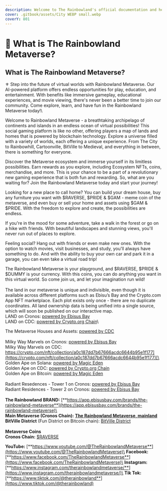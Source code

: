 ```yaml
---
description: Welcome to The Rainbowland's official documentation and help resource.
cover: .gitbook/assets/City WEBP small.webp
coverY: 801
---
```


# 🌆 What is The Rainbowland Metaverse?

## What is The Rainbowland Metaverse? <a href="#what-is-nft-worlds" id="what-is-nft-worlds"></a>

⚜️ Step into the future of virtual worlds with Rainbowland Metaverse. Our AI-powered platform offers endless opportunities for play, education, and entertainment. With benefits like immersive gameplay, educational experiences, and movie viewing, there's never been a better time to join our community. Come explore, learn, and have fun in the Rainbowland Metaverse today!\


Welcome to Rainbowland Metaverse - a breathtaking archipelago of continents and islands in an endless ocean of virtual possibilities! This social gaming platform is like no other, offering players a map of lands and homes that is powered by blockchain technology. Explore a universe filled with a variety of worlds, each offering a unique experience. From The City to Rainbowhill, Cartoonville, BitVille to Medieval, and everything in between, there is something for everyone.

Discover the Metaverse ecosystem and immerse yourself in its limitless possibilities. Earn rewards as you explore, including Ecosystem NFTs, coins, merchandise, and more. This is your chance to be a part of a revolutionary new gaming experience that is both fun and rewarding. So, what are you waiting for? Join the Rainbowland Metaverse today and start your journey!

Looking for a new place to call home? You can build your dream house, buy any furniture you want with $RAVERSE, $PRIDE & $GAM - meme coin of the metaverse, and even buy or sell your home and assets using $GAM & $PRIDE. With the freedom to explore and create, the possibilities are endless.

If you're in the mood for some adventure, take a walk in the forest or go on a hike with friends. With beautiful landscapes and stunning views, you'll never run out of places to explore.

Feeling social? Hang out with friends or even make new ones. With the option to watch movies, visit businesses, and study, you'll always have something to do. And with the ability to buy your own car and park it in a garage, you can even take a virtual road trip!

The Rainbowland Metaverse is your playground, and $RAVERSE, $PRIDE & $DUMMY is your currency. With this coins, you can do anything you want in this virtual world. So come join us, and let your imagination run wild!\
\
The land in our metaverse is unique and indivisible, even though it is available across different platforms such as Ebisu’s Bay and the Crypto.com App NFT marketplace. Each plot exists only once - there are no duplicate coordinates. All land ownership data is being unified into a single source, which will soon be published on our interactive map.\
LAND on Cronos: [powered by Ebisus Bay](https://app.ebisusbay.com/collection/cronos/rainbowland-lands)\
LAND on CDC: [powered by Crypto.org Chain](https://crypto.com/nft/collection/3faa85afc4d85ccd2f6109828bb3e49a)\


The Metaverse Houses and Assets: [powered by CDC](https://crypto.com/nft/collection/f956c00b0ced8d061771050bb407476c)\
\
Milky Way Marvels on Cronos: [powered by Ebisus Bay](https://app.ebisusbay.com/collection/cronos/milky-way-marvels)\
Milky Way Marvels on CDC: [https://crypto.com/nft/collection/a0c187dd7b67666acdc6644b95e1f177](https://crypto.com/nft/collection/a0c187dd7b67666acdc6644b95e1f177)[\
](https://crypto.com/nft/collection/a0c187dd7b67666acdc6644b95e1f177)\
Golden Ape on Solana: [powered by Magic Eden](https://magiceden.io/marketplace/golden_ape)\
Golden Ape on CDC: [powered by Crypto.org Chain](https://crypto.com/nft/collection/4cca36a2a2e3388b2a5389029e2562c0)\
Golden Ape on Bitcoin: [powered by Magic Eden](https://magiceden.io/ordinals/marketplace/golden_ape)\
\
Radiant Resedences - Tower 1 on Cronos: [powered by Ebisus Bay](https://app.ebisusbay.com/collection/cronos/radiant-residences)\
Radiant Residences - Tower 2 on Cronos: [powered by Ebisus Bay](https://app.ebisusbay.com/collection/cronos/radiant-residences-tower-2)\
\
**The Rainbowland BRAND:** [**https://app.ebisusbay.com/brands/the-rainbowland-metaverse**](https://app.ebisusbay.com/brands/the-rainbowland-metaverse)\
\
**Main Metaverse (Cronos Chain):** [**The Rainbowland Metaverse, mainland**](https://app.ebisusbay.com/collection/cronos/rainbowland-lands)\
**BitVille District** (Fun District on Bitcoin chain): [BitVille District](https://magiceden.io/ordinals/marketplace/land)\
\
**Metaverse Coins**\
**Cronos Chain:** [$RAVERSE](https://cronoscan.com/token/0xd504ab14f8a0eef1c2044b312aa645e027787e97)

**YouTube:** [**https://www.youtube.com/@TheRainbowlandMetaverse**](https://www.youtube.com/@TheRainbowlandMetaverse)\
**Facebook:** [**https://www.facebook.com/TheRainbowlandMetaverse**](https://www.facebook.com/TheRainbowlandMetaverse)\
**Instagram:** [**https://www.instagram.com/therainbowlandmetaverse/**](https://www.instagram.com/therainbowlandmetaverse/)\
**Tik Tok:** [**https://www.tiktok.com/@therainbowland**](https://www.tiktok.com/@therainbowland)

